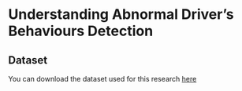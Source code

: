 # Understanding Abnormal Driver’s Behaviours Detection

## Dataset
You can download the dataset used for this research [here](https://drive.google.com/drive/folders/1OQL1f3SXHxBYQlWuU4PAcyp1lnv0o14K?usp=sharing)
